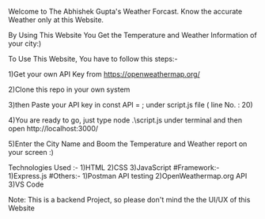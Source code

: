 Welcome to The Abhishek Gupta's Weather Forcast.
Know the accurate Weather only at this Website.

By Using This Website You Get the Temperature and Weather Information of your city:)

To Use This Website, You have to follow this steps:-

1)Get your own API Key from https://openweathermap.org/ 

2)Clone this repo in your own system

3)then Paste your API key in const API = ; under script.js file ( line No. : 20)

4)You are ready to go, just type node .\script.js under terminal and then open http://localhost:3000/

5)Enter the City Name and Boom the Temperature and Weather report on your screen :)

Technologies Used :-
1)HTML
2)CSS
3)JavaScript
#Framework:-
1)Express.js
#Others:-
1)Postman API testing
2)OpenWeathermap.org API
3)VS Code

Note: This is a backend Project, so please don't mind the the UI/UX of this Website
